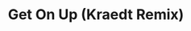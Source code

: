 ---
layout: song
id: 17
title: Get On Up (Kraedt Remix)
artist: Jauz x Pegboard Nerds
genre: Drumstep
image: Get On Up Remix.jpg
buy-able: false
downloadable: true
yt-id: w2PKC0Cb-wg
itunes:
beatport:
gplay:
amazon:
license: 2
---
